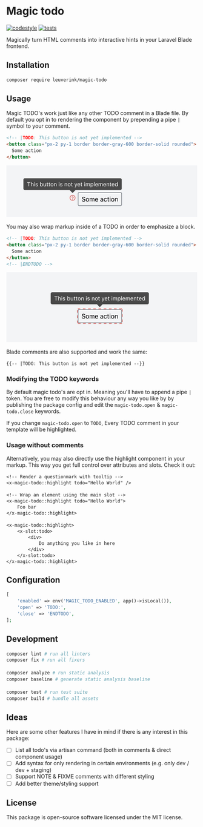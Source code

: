 # Magic todo

[![codestyle](https://github.com/gwleuverink/magic-todo/actions/workflows/codestyle.yml/badge.svg)](https://github.com/gwleuverink/magic-todo/actions/workflows/codestyle.yml)
[![tests](https://github.com/gwleuverink/magic-todo/actions/workflows/tests.yml/badge.svg)](https://github.com/gwleuverink/magic-todo/actions/workflows/tests.yml)

Magically turn HTML comments into interactive hints in your Laravel Blade frontend.

## Installation

```bash
composer require leuverink/magic-todo
```

## Usage

Magic TODO's work just like any other TODO comment in a Blade file. By default you opt in to rendering the component by prepending a pipe `|` symbol to your comment.

```html
<!-- |TODO: This button is not yet implemented -->
<button class="px-2 py-1 border border-gray-600 border-solid rounded">
  Some action
</button>
```

<img src="/resources/images/inline-comment-result.jpg" alt="inline-comment-result" width="540px" />

You may also wrap markup inside of a TODO in order to emphasize a block.

```html
<!-- |TODO: This button is not yet implemented -->
<button class="px-2 py-1 border border-gray-600 border-solid rounded">
  Some action
</button>
<!-- |ENDTODO -->
```

<img src="/resources/images/block-comment-result.jpg" alt="inline-comment-result" width="540px" />

Blade comments are also supported and work the same:

```blade
{{-- |TODO: This button is not yet implemented --}}
```

### Modifying the TODO keywords

By default magic todo's are opt in. Meaning you'll have to append a pipe `|` token. You are free to modify this behaviour any way you like by by publishing the package config and edit the `magic-todo.open` & `magic-todo.close` keywords.

If you change `magic-todo.open` to `TODO`, Every TODO comment in your template will be highlighted.

### Usage without comments

Alternatively, you may also directly use the highlight component in your markup. This way you get full control over attributes and slots. Check it out:

```blade
<!-- Render a questionmark with tooltip -->
<x-magic-todo::highlight todo="Hello World" />

<!-- Wrap an element using the main slot -->
<x-magic-todo::highlight todo="Hello World">
    Foo bar
</x-magic-todo::highlight>

<x-magic-todo::highlight>
    <x-slot:todo>
        <div>
            Do anything you like in here
        </div>
    </x-slot:todo>
</x-magic-todo::highlight>
```

## Configuration

```php
[
    'enabled' => env('MAGIC_TODO_ENABLED', app()->isLocal()),
    'open' => 'TODO:',
    'close' => 'ENDTODO',
];
```

## Development

```bash
composer lint # run all linters
composer fix # run all fixers

composer analyze # run static analysis
composer baseline # generate static analysis baseline

composer test # run test suite
composer build # bundle all assets
```

## Ideas

Here are some other features I have in mind if there is any interest in this package:

- [ ] List all todo's via artisan command (both in comments & direct component usage)
- [ ] Add syntax for only rendering in certain environments (e.g. only dev / dev + staging)
- [ ] Support NOTE & FIXME comments with different styling
- [ ] Add better theme/styling support

## License

This package is open-source software licensed under the MIT license.
